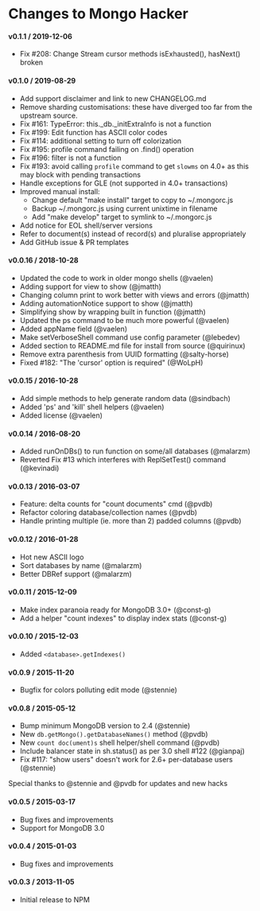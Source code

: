 Changes to Mongo Hacker
=======================

#### v0.1.1 / 2019-12-06
 - Fix #208: Change Stream cursor methods isExhausted(), hasNext() broken

#### v0.1.0 / 2019-08-29
 - Add support disclaimer and link to new CHANGELOG.md
 - Remove sharding customisations: these have diverged too far from the upstream source.
 - Fix #161: TypeError: this._db._initExtraInfo is not a function
 - Fix #199: Edit function has ASCII color codes
 - Fix #114: additional setting to turn off colorization
 - Fix #195: profile command failing on .find() operation
 - Fix #196: filter is not a function
 - Fix #193: avoid calling `profile` command to get `slowms` on 4.0+ as this  may block with pending transactions
 - Handle exceptions for GLE (not supported in 4.0+ transactions)
 - Improved manual install:
   - Change default "make install" target to copy to ~/.mongorc.js
   - Backup  ~/.mongorc.js using current unixtime in filename
   - Add "make develop" target to symlink to ~/.mongorc.js
 - Add notice for EOL shell/server versions
 - Refer to document(s) instead of record(s) and pluralise appropriately
 - Add GitHub issue & PR templates

#### v0.0.16 / 2018-10-28
 - Updated the code to work in older mongo shells (@vaelen)
 - Adding support for view to show (@jmatth)
 - Changing column print to work better with views and errors (@jmatth)
 - Adding automationNotice support to show (@jmatth)
 - Simplifying show by wrapping built in function (@jmatth)
 - Updated the ps command to be much more powerful (@vaelen)
 - Added appName field (@vaelen)
 - Make setVerboseShell command use config parameter (@lebedev)
 - Added section to README.md file for install from source (@quirinux)
 - Remove extra parenthesis from UUID formatting (@salty-horse)
 - Fixed #182: "The 'cursor' option is required" (@WoLpH)

#### v0.0.15 / 2016-10-28
 - Add simple methods to help generate random data (@sindbach)
 - Added 'ps' and 'kill' shell helpers (@vaelen)
 - Added license (@vaelen)

#### v0.0.14 / 2016-08-20
 - Added runOnDBs() to run function on some/all databases (@malarzm)
 - Reverted Fix #13 which interferes with ReplSetTest() command (@kevinadi)

#### v0.0.13 / 2016-03-07
 - Feature: delta counts for "count documents" cmd (@pvdb)
 - Refactor coloring database/collection names (@pvdb)
 - Handle printing multiple (ie. more than 2) padded columns (@pvdb)

#### v0.0.12 / 2016-01-28
 - Hot new ASCII logo
 - Sort databases by name (@malarzm)
 - Better DBRef support (@malarzm)

#### v0.0.11 / 2015-12-09
 - Make index paranoia ready for MongoDB 3.0+ (@const-g)
 - Add a helper "count indexes" to display index stats (@const-g)

#### v0.0.10 / 2015-12-03
 - Added `<database>.getIndexes()`

#### v0.0.9 / 2015-11-20
 - Bugfix for colors polluting edit mode (@stennie)

#### v0.0.8 / 2015-05-12
 - Bump minimum MongoDB version to 2.4 (@stennie)
 - New `db.getMongo().getDatabaseNames()` method (@pvdb)
 - New `count doc(ument)s` shell helper/shell command (@pvdb)
 - Include balancer state in sh.status() as per 3.0 shell #122 (@gianpaj)
 - Fix #117: "show users" doesn't work for 2.6+ per-database users (@stennie)

Special thanks to @stennie and @pvdb for updates and new hacks

#### v0.0.5 / 2015-03-17
 - Bug fixes and improvements
 - Support for MongoDB 3.0

#### v0.0.4 / 2015-01-03
 - Bug fixes and improvements

#### v0.0.3 / 2013-11-05
 - Initial release to NPM
 
